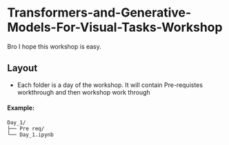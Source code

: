 # Transformers-and-Generative-Models-For-Visual-Tasks-Workshop
Bro I hope this workshop is easy.
## Layout
- Each folder is a day of the workshop. It will contain Pre-requistes workthrough and then workshop work through
#### Example:
```plaintext
Day_1/
├── Pre req/
└── Day_1.ipynb
